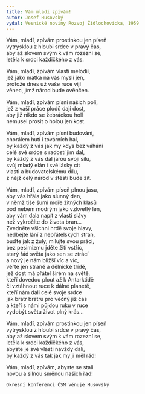 ```yaml
---
title: Vám mladí zpívám!
autor: Josef Husovský
vydal: Vesnické noviny Rozvoj Židlochovicka, 1959
---
```


Vám, mladí, zpívám prostinkou jen píseň   
vytrysklou z hloubi srdce v pravý čas,   
aby až slovem svým k vám rozezní se,  
letěla k srdci každičkého z vás.

Vám, mladí, zpívám vlasti melodií,   
jež jako matka na vás myslí jen,   
protože dnes už vaše ruce vijí   
věnec, jímž národ bude ověnčen.

Vám, mladí, zpívám písní našich polí,   
jež z vaší práce plodů dají dost,  
aby již nikdo se žebráckou holí   
nemusel prosit o holou jen kost.

Vám, mladí, zpívám písní budování,    
chorálem hutí i továrních hal,    
by každý z vás jak my kdys bez váhání   
celé své srdce s radostí jim dal,   
by každý z vás dal jarou svoji sílu,   
svůj mladý elán i své lásky cit   
vlasti a budovatelskému dílu,   
z nějž celý národ v štěstí bude žít.

Vám, mladí, zpívám píseň plnou jasu,   
aby vás hřála jako slunný den,  
v němž tiše šumí moře žitných klasů   
pod nebem modrým jako vzkvetlý len,  
aby vám dala napít z vlasti slávy   
než vykročíte do života bran...   
Zvedněte všichni hrdě svoje hlavy,  
nedbejte lání z nepřátelských stran,  
buďte jak z žuly, milujte svou práci,  
bez pesimizmu jděte žití vstříc,  
starý řád světa jako sen se ztrácí    
a nový je nám bližší víc a víc,   
věřte jen straně a dělnické třídě,  
jež dost má přátel širém na světě,  
kteří dovedou plout až k Antarktidě  
či vztáhnout ruce k dálné planetě,  
kteří nám dali celé svoje srdce   
jak bratr bratru pro věčný již čas   
a kteří s námi půjdou ruku v ruce   
vydobýt světu život plný krás...

Vám, mladí, zpívám prostinkou jen píseň  
vytrysklou z hloubi srdce v pravý čas,  
aby až slovem svým k vám rozezní se,  
letěla k srdci každičkého z vás,  
abyste je své vlasti navždy dali,  
by každý z vás tak jak my ji měl rád!

Vám, mladí, zpívám, abyste se stali   
novou a silnou směnou našich řad!


    Okresní konferenci ČSM věnuje Husovský